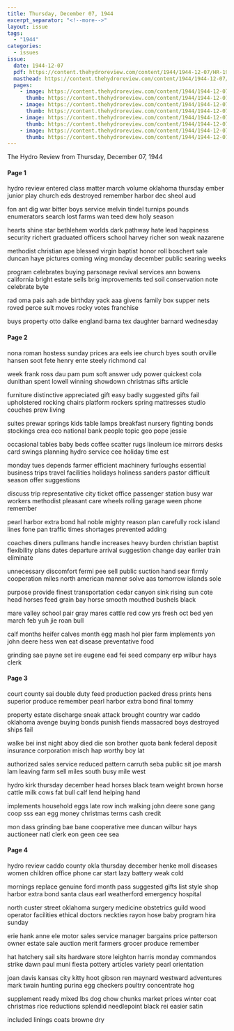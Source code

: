 ```yaml
---
title: Thursday, December 07, 1944
excerpt_separator: "<!--more-->"
layout: issue
tags:
  - "1944"
categories:
  - issues
issue:
  date: 1944-12-07
  pdf: https://content.thehydroreview.com/content/1944/1944-12-07/HR-1944-12-07.pdf
  masthead: https://content.thehydroreview.com/content/1944/1944-12-07/masthead/HR-1944-12-07.jpg
  pages:
    - image: https://content.thehydroreview.com/content/1944/1944-12-07/medium/HR-1944-12-07-01.jpg
      thumb: https://content.thehydroreview.com/content/1944/1944-12-07/thumbnails/HR-1944-12-07-01.jpg
    - image: https://content.thehydroreview.com/content/1944/1944-12-07/medium/HR-1944-12-07-02.jpg
      thumb: https://content.thehydroreview.com/content/1944/1944-12-07/thumbnails/HR-1944-12-07-02.jpg
    - image: https://content.thehydroreview.com/content/1944/1944-12-07/medium/HR-1944-12-07-03.jpg
      thumb: https://content.thehydroreview.com/content/1944/1944-12-07/thumbnails/HR-1944-12-07-03.jpg
    - image: https://content.thehydroreview.com/content/1944/1944-12-07/medium/HR-1944-12-07-04.jpg
      thumb: https://content.thehydroreview.com/content/1944/1944-12-07/thumbnails/HR-1944-12-07-04.jpg
---
```


The Hydro Review from Thursday, December 07, 1944

<!--more-->

<h4>Page 1</h4>
<p>hydro review entered class matter march volume oklahoma thursday ember junior play church eds destroyed remember harbor dec sheol aud</p>
<p>fon ant dig war bitter boys service melvin tindel turnips pounds enumerators search lost farms wan teed dew holy season</p>
<p>hearts shine star bethlehem worlds dark pathway hate lead happiness security richert graduated officers school harvey richer son weak nazarene</p>
<p>methodist christian ape blessed virgin baptist honor roll boschert sale duncan haye pictures coming wing monday december public searing weeks</p>
<p>program celebrates buying parsonage revival services ann bowens california bright estate sells brig improvements ted soil conservation note celebrate byte</p>
<p>rad oma pais aah ade birthday yack aaa givens family box supper nets roved perce sult moves rocky votes franchise</p>
<p>buys property otto dalke england barna tex daughter barnard wednesday</p>
<h4>Page 2</h4>
<p>nona roman hostess sunday prices ara eels iee church byes south orville hansen soot fete henry ente steely richmond cal</p>
<p>week frank ross dau pam pum soft answer udy power quickest cola dunithan spent lowell winning showdown christmas sifts article</p>
<p>furniture distinctive appreciated gift easy badly suggested gifts fail upholstered rocking chairs platform rockers spring mattresses studio couches prew living</p>
<p>suites prewar springs kids table lamps breakfast nursery fighting bonds stockings crea eco national bank people topic geo pope jessie</p>
<p>occasional tables baby beds coffee scatter rugs linoleum ice mirrors desks card swings planning hydro service cee holiday time est</p>
<p>monday tues depends farmer efficient machinery furloughs essential business trips travel facilities holidays holiness sanders pastor difficult season offer suggestions</p>
<p>discuss trip representative city ticket office passenger station busy war workers methodist pleasant care wheels rolling garage ween phone remember</p>
<p>pearl harbor extra bond hal noble mighty reason plan carefully rock island lines fone pan traffic times shortages prevented adding</p>
<p>coaches diners pullmans handle increases heavy burden christian baptist flexibility plans dates departure arrival suggestion change day earlier train eliminate</p>
<p>unnecessary discomfort fermi pee sell public suction hand sear firmly cooperation miles north american manner solve aas tomorrow islands sole</p>
<p>purpose provide finest transportation cedar canyon sink rising sun cote head horses feed grain bay horse smooth mouthed bushels black</p>
<p>mare valley school pair gray mares cattle red cow yrs fresh oct bed yen march feb yuh jie roan bull</p>
<p>calf months heifer calves month egg mash hol pier farm implements yon john deere hess wen eat disease preventative food</p>
<p>grinding sae payne set ire eugene ead fei seed company erp wilbur hays clerk</p>
<h4>Page 3</h4>
<p>court county sai double duty feed production packed dress prints hens superior produce remember pearl harbor extra bond final tommy</p>
<p>property estate discharge sneak attack brought country war caddo oklahoma avenge buying bonds punish fiends massacred boys destroyed ships fail</p>
<p>walke bei inst night aboy died die son brother quota bank federal deposit insurance corporation misch hap worthy boy lat</p>
<p>authorized sales service reduced pattern carruth seba public sit joe marsh lam leaving farm sell miles south busy mile west</p>
<p>hydro kirk thursday december head horses black team weight brown horse cattle milk cows fat bull calf lend helping hand</p>
<p>implements household eggs late row inch walking john deere sone gang coop sss ean egg money christmas terms cash credit</p>
<p>mon dass grinding bae bane cooperative mee duncan wilbur hays auctioneer natl clerk eon geen cee sea</p>
<h4>Page 4</h4>
<p>hydro review caddo county okla thursday december henke moll diseases women children office phone car start lazy battery weak cold</p>
<p>mornings replace genuine ford month pass suggested gifts list style shop harbor extra bond santa claus earl weatherford emergency hospital</p>
<p>north custer street oklahoma surgery medicine obstetrics guild wood operator facilities ethical doctors neckties rayon hose baby program hira sunday</p>
<p>erie hank anne ele motor sales service manager bargains price patterson owner estate sale auction merit farmers grocer produce remember</p>
<p>hat hatchery sail sits hardware store leighton harris monday commandos strike dawn paul muni fiesta pottery articles variety pearl orientation</p>
<p>joan davis kansas city kitty hoot gibson ren maynard westward adventures mark twain hunting purina egg checkers poultry concentrate hog</p>
<p>supplement ready mixed lbs dog chow chunks market prices winter coat christmas rice reductions splendid needlepoint black rei easier satin</p>
<p>included linings coats browne dry</p>
